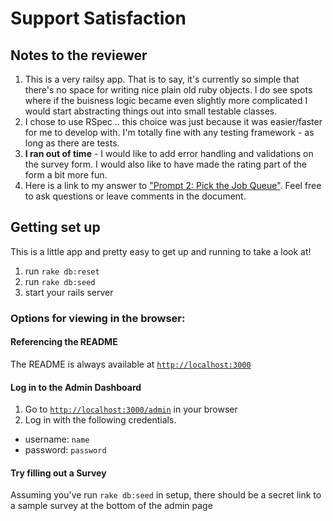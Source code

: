# Support Satisfaction

## Notes to the reviewer

1. This is a very railsy app. That is to say, it's currently so simple that there's no space for writing nice plain old ruby objects. I do see spots where if the buisness logic became even slightly more complicated I would start abstracting things out into small testable classes.  
1. I chose to use RSpec .. this choice was just because it was easier/faster for me to develop with. I'm totally fine with any testing framework - as long as there are tests.
1. **I ran out of time** - I would like to add error handling and validations on the survey form. I would also like to have made the rating part of the form a bit more fun.   
1. Here is a link to my answer to ["Prompt 2: Pick the Job Queue"](https://docs.google.com/document/d/1j0_xf5069xFOaTumIxZuIOCwEvv1EMOyG8KX-tyP5fg/edit?usp=sharing). Feel free to ask questions or leave comments in the document. 

## Getting set up

This is a little app and pretty easy to get up and running to take a look at! 

1. run `rake db:reset`
1. run `rake db:seed`
1. start your rails server

### Options for viewing in the browser: 

#### Referencing the README

The README is always available at [`http://localhost:3000`](http://localhost:3000)

#### Log in to the Admin Dashboard

1. Go to [`http://localhost:3000/admin`](http://localhost:3000/admin) in your browser
1. Log in with the following credentials. 
  * username: `name`
  * password: `password`    

#### Try filling out a Survey

Assuming you've run `rake db:seed` in setup, there should be a secret link to a sample survey at the bottom of the admin page
